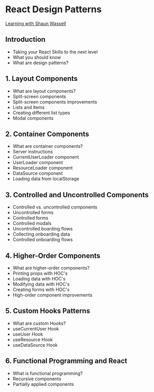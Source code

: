 # React Design Patterns
[Learning with Shaun Wassell](https://www.linkedin.com/learning/react-design-patterns/take-your-react-skills-to-the-next-level?contextUrn=urn%3Ali%3AlyndaLearningPath%3A5b32b6d5498e4ef39c04c55c&resume=false&u=93921834)

## Introduction
- Taking your React Skills to the next level
- What you should know
- What are design patterns?

## 1. Layout Components
- What are layout components?
- Split-screen components
- Split-screen components improvements
- Lists and items
- Creating different list types
- Modal components

## 2. Container Components
- What are container components?
- Server instructions
- CurrentUserLoader component
- UserLoader component
- ResourceLoader component
- DataSource component
- Loading data from localStorage

## 3. Controlled and Uncontrolled Components
- Controlled vs. uncontrolled components
- Uncontrolled forms
- Controlled forms
- Controlled modals
- Uncontrolled boarding flows
- Collecting onboarding data
- Controlled onboarding flows

## 4. Higher-Order Components
- What are higher-order components?
- Printing props with HOC's
- Loading data with HOC's
- Modifying data with HOC's
- Creating forms with HOC's
- High-order component improvements

## 5. Custom Hooks Patterns
- What are custom Hooks?
- useCurrentUser Hook
- useUser Hook
- useResource Hook
- useDataSource Hook

## 6. Functional Programming and React
- What is functional programming?
- Recursive components
- Partially applied components